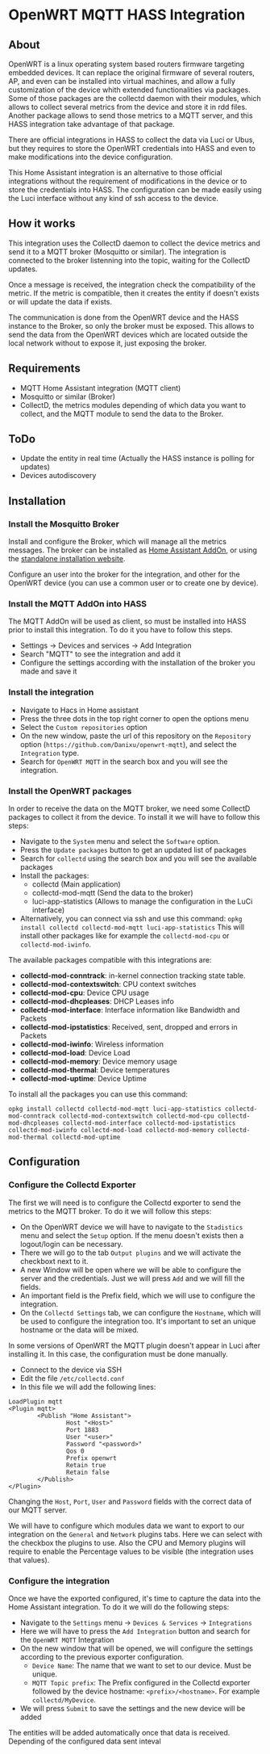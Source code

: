 # OpenWRT MQTT HASS Integration

## About

OpenWRT is a linux operating system based routers firmware targeting embedded devices. It can replace the original firmware of several routers, AP, and even can be installed into virtual machines, and allow a fully customization of the device whith extended functionalities via packages. Some of those packages are the collectd daemon with their modules, which allows to collect several metrics from the device and store it in rdd files. Another package allows to send those metrics to a MQTT server, and this HASS integration take advantage of that package.

There are official integrations in HASS to collect the data via Luci or Ubus, but they requires to store the OpenWRT credentials into HASS and even to make modifications into the device configuration.

This Home Assistant integration is an alternative to those official integrations without the requirement of modifications in the device or to store the credentials into HASS. The configuration can be made easily using the Luci interface without any kind of ssh access to the device.

## How it works

This integration uses the CollectD daemon to collect the device metrics and send it to a MQTT broker (Mosquitto or similar). The integration is connected to the broker listenning into the topic, waiting for the CollectD updates.

Once a message is received, the integration check the compatibility of the metric. If the metric is compatible, then it creates the entity if doesn't exists or will update the data if exists.

The communication is done from the OpenWRT device and the HASS instance to the Broker, so only the broker must be exposed. This allows to send the data from the OpenWRT devices which are located outside the local network without to expose it, just exposing the broker.

## Requirements

* MQTT Home Assistant integration (MQTT client)
* Mosquitto or similar (Broker)
* CollectD, the metrics modules depending of which data you want to collect, and the MQTT module to send the data to the Broker.

## ToDo

* Update the entity in real time (Actually the HASS instance is polling for updates)
* Devices autodiscovery

## Installation

### Install the Mosquitto Broker

Install and configure the Broker, which will manage all the metrics messages. The broker can be installed as [Home Assistant AddOn](https://github.com/home-assistant/addons/blob/master/mosquitto/DOCS.md), or using the [standalone installation website](https://mosquitto.org/).

Configure an user into the broker for the integration, and other for the OpenWRT device (you can use a common user or to create one by device).

### Install the MQTT AddOn into HASS

The MQTT AddOn will be used as client, so must be installed into HASS prior to install this integration. To do it you have to follow this steps.

* Settings -> Devices and services -> Add Integration
* Search "MQTT" to see the integration and add it
* Configure the settings according with the installation of the broker you made and save it

### Install the integration

* Navigate to Hacs in Home assistant
* Press the three dots in the top right corner to open the options menu
* Select the `Custom repositories` option
* On the new window, paste the url of this repository on the `Repository` option (`https://github.com/Danixu/openwrt-mqtt`), and select the `Integration` type.
* Search for `OpenWRT MQTT` in the search box and you will see the integration.

### Install the OpenWRT packages

In order to receive the data on the MQTT broker, we need some CollectD packages to collect it from the device. To install it we will have to follow this steps:

* Navigate to the `System` menu and select the `Software` option.
* Press the `Update packages` button to get an updated list of packages
* Search for `collectd` using the search box and you will see the available packages
* Install the packages:
  * collectd (Main application)
  * collectd-mod-mqtt (Send the data to the broker)
  * luci-app-statistics (Allows to manage the configuration in the LuCi interface)
* Alternatively, you can connect via ssh and use this command:
  `opkg install collectd collectd-mod-mqtt luci-app-statistics`
  This will install other packages like for example the `collectd-mod-cpu` or `collectd-mod-iwinfo`.

The available packages compatible with this integrations are:
* **collectd-mod-conntrack**: in-kernel connection tracking state table.
* **collectd-mod-contextswitch**: CPU context switches
* **collectd-mod-cpu**: Device CPU usage
* **collectd-mod-dhcpleases**: DHCP Leases info
* **collectd-mod-interface**: Interface information like Bandwidth and Packets
* **collectd-mod-ipstatistics**: Received, sent, dropped and errors in Packets
* **collectd-mod-iwinfo**: Wireless information
* **collectd-mod-load**: Device Load
* **collectd-mod-memory**: Device memory usage 
* **collectd-mod-thermal**: Device temperatures
* **collectd-mod-uptime**: Device Uptime

To install all the packages you can use this command:

```
opkg install collectd collectd-mod-mqtt luci-app-statistics collectd-mod-conntrack collectd-mod-contextswitch collectd-mod-cpu collectd-mod-dhcpleases collectd-mod-interface collectd-mod-ipstatistics collectd-mod-iwinfo collectd-mod-load collectd-mod-memory collectd-mod-thermal collectd-mod-uptime
```

## Configuration

### Configure the Collectd Exporter

The first we will need is to configure the Collectd exporter to send the metrics to the MQTT broker. To do it we will follow this steps:

* On the OpenWRT device we will have to navigate to the `Stadistics` menu and select the `Setup` option. If the menu doesn't exists then a logout/login can be necessary.
* There we will go to the tab `Output plugins` and we will activate the checkboxt next to it.
* A new Window will be open where we will be able to configure the server and the credentials. Just we will press `Add` and we will fill the fields.
* An important field is the Prefix field, which we will use to configure the integration.
* On the `Collectd Settings` tab, we can configure the `Hostname`, which will be used to configure the integration too. It's important to set an unique hostname or the data will be mixed.

In some versions of OpenWRT the MQTT plugin doesn't appear in Luci after installing it. In this case, the configuration must be done manually.

* Connect to the device via SSH
* Edit the file `/etc/collectd.conf`
* In this file we will add the following lines:

```
LoadPlugin mqtt              
<Plugin mqtt>          
        <Publish "Home Assistant">
                Host "<Host>"
                Port 1883
                User "<user>"    
                Password "<password>"
                Qos 0    
                Prefix openwrt    
                Retain true                          
                Retain false
        </Publish>                
</Plugin> 
```

Changing the `Host`, `Port`, `User` and `Password` fields with the correct data of our MQTT server.

We will have to configure which modules data we want to export to our integration on the `General` and `Network` plugins tabs. Here we can select with the checkbox the plugins to use. Also the CPU and Memory plugins will require to enable the Percentage values to be visible (the integration uses that values).

### Configure the integration

Once we have the exported configured, it's time to capture the data into the Home Assistant integration. To do it we will do the following steps:

* Navigate to the `Settings` menu -> `Devices & Services` -> `Integrations`
* Here we will have to press the `Add Integration` button and search for the `OpenWRT MQTT` Integration
* On the new window that will be opened, we will configure the settings according to the previous exporter configuration.
  * `Device Name`: The name that we want to set to our device. Must be unique.
  * `MQTT Topic prefix`: The Prefix configured in the Collectd exporter followed by the device hostname: `<prefix>/<hostname>`. For example `collectd/MyDevice`.
* We will press `Submit` to save the settings and the new device will be added

The entities will be added automatically once that data is received. Depending of the configured data sent inteval